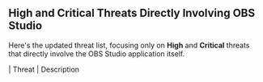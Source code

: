 ## High and Critical Threats Directly Involving OBS Studio

Here's the updated threat list, focusing only on **High** and **Critical** threats that directly involve the OBS Studio application itself.

| Threat                                      | Description